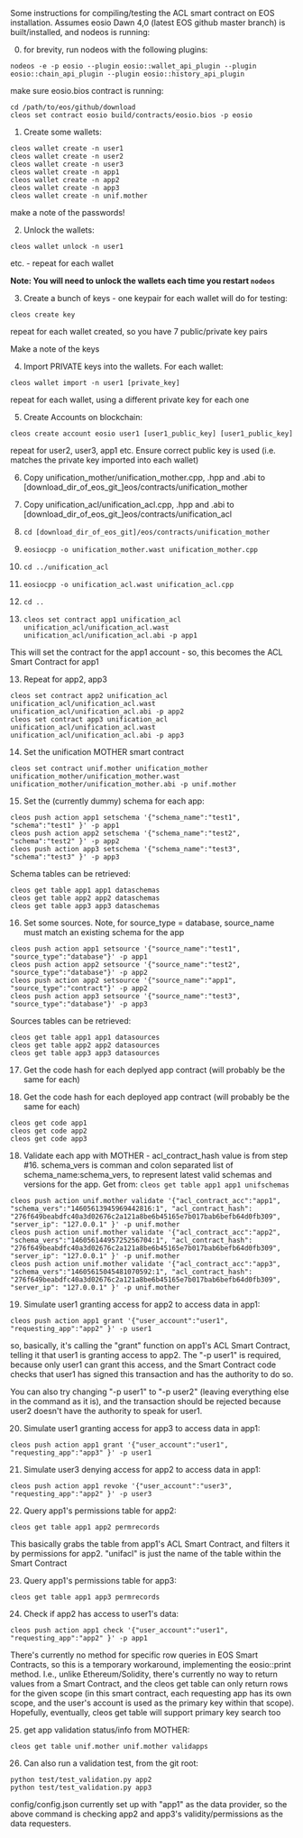 Some instructions for compiling/testing the ACL smart contract on EOS installation. Assumes eosio Dawn 4,0 (latest EOS github master branch) is built/installed, and nodeos is running:

0) for brevity, run nodeos with the following plugins:
```
nodeos -e -p eosio --plugin eosio::wallet_api_plugin --plugin eosio::chain_api_plugin --plugin eosio::history_api_plugin
```

make sure eosio.bios contract is running:

```
cd /path/to/eos/github/download
cleos set contract eosio build/contracts/eosio.bios -p eosio
```

1) Create some wallets:
```
cleos wallet create -n user1
cleos wallet create -n user2
cleos wallet create -n user3
cleos wallet create -n app1
cleos wallet create -n app2
cleos wallet create -n app3
cleos wallet create -n unif.mother
```

make a note of the passwords!

2) Unlock the wallets:

```
cleos wallet unlock -n user1
```
etc. - repeat for each wallet

__Note: You will need to unlock the wallets each time you restart `nodeos`__

3) Create a bunch of keys - one keypair for each wallet will do for testing:
```
cleos create key
```

repeat for each wallet created, so you have 7 public/private key pairs

Make a note of the keys

4) Import PRIVATE keys into the wallets. For each wallet:

```
cleos wallet import -n user1 [private_key]
```

repeat for each wallet, using a different private key for each one

5) Create Accounts on blockchain:
```
cleos create account eosio user1 [user1_public_key] [user1_public_key]
```

repeat for user2, user3, app1 etc. Ensure correct public key is used (i.e. matches the private key imported into each wallet)

6) Copy unification_mother/unification_mother.cpp, .hpp and .abi to [download_dir_of_eos_git_]eos/contracts/unification_mother

7) Copy unification_acl/unification_acl.cpp, .hpp and .abi to [download_dir_of_eos_git_]eos/contracts/unification_acl

7) `cd [download_dir_of_eos_git]/eos/contracts/unification_mother`

8) `eosiocpp -o unification_mother.wast unification_mother.cpp`

9) `cd ../unification_acl`

10) `eosiocpp -o unification_acl.wast unification_acl.cpp`

11) `cd ..`

12) `cleos set contract app1 unification_acl unification_acl/unification_acl.wast unification_acl/unification_acl.abi -p app1`

This will set the contract for the app1 account - so, this becomes the ACL Smart Contract for app1

13) Repeat for app2, app3
```
cleos set contract app2 unification_acl unification_acl/unification_acl.wast unification_acl/unification_acl.abi -p app2
cleos set contract app3 unification_acl unification_acl/unification_acl.wast unification_acl/unification_acl.abi -p app3
```

14) Set the unification MOTHER smart contract
```
cleos set contract unif.mother unification_mother unification_mother/unification_mother.wast unification_mother/unification_mother.abi -p unif.mother
```

15) Set the (currently dummy) schema for each app:
```
cleos push action app1 setschema '{"schema_name":"test1", "schema":"test1" }' -p app1
cleos push action app2 setschema '{"schema_name":"test2", "schema":"test2" }' -p app2
cleos push action app3 setschema '{"schema_name":"test3", "schema":"test3" }' -p app3
```

Schema tables can be retrieved:

```
cleos get table app1 app1 dataschemas
cleos get table app2 app2 dataschemas
cleos get table app3 app3 dataschemas
```

16) Set some sources. Note, for source_type = database, source_name must match an existing schema for the app
```
cleos push action app1 setsource '{"source_name":"test1", "source_type":"database"}' -p app1
cleos push action app2 setsource '{"source_name":"test2", "source_type":"database"}' -p app2
cleos push action app2 setsource '{"source_name":"app1", "source_type":"contract"}' -p app2
cleos push action app3 setsource '{"source_name":"test3", "source_type":"database"}' -p app3
```

Sources tables can be retrieved:

```
cleos get table app1 app1 datasources
cleos get table app2 app2 datasources
cleos get table app3 app3 datasources
```

17) Get the code hash for each deplyed app contract (will probably be the same for each)

16) Get the code hash for each deployed app contract (will probably be the same for each)

```
cleos get code app1
cleos get code app2
cleos get code app3
```

18) Validate each app with MOTHER - acl_contract_hash value is from step #16. schema_vers is comman and colon separated list of schema_name:schema_vers, to represent latest valid schemas and versions for the app. Get from: `cleos get table app1 app1 unifschemas`

```
cleos push action unif.mother validate '{"acl_contract_acc":"app1", "schema_vers":"14605613945969442816:1", "acl_contract_hash": "276f649beabdfc40a3d02676c2a121a8be6b45165e7b017bab6befb64d0fb309", "server_ip": "127.0.0.1" }' -p unif.mother
cleos push action unif.mother validate '{"acl_contract_acc":"app2", "schema_vers":"14605614495725256704:1", "acl_contract_hash": "276f649beabdfc40a3d02676c2a121a8be6b45165e7b017bab6befb64d0fb309", "server_ip": "127.0.0.1" }' -p unif.mother
cleos push action unif.mother validate '{"acl_contract_acc":"app3", "schema_vers":"14605615045481070592:1", "acl_contract_hash": "276f649beabdfc40a3d02676c2a121a8be6b45165e7b017bab6befb64d0fb309", "server_ip": "127.0.0.1" }' -p unif.mother
```

19) Simulate user1 granting access for app2 to access data in app1:
```
cleos push action app1 grant '{"user_account":"user1", "requesting_app":"app2" }' -p user1
```

so, basically, it's calling the "grant" function on app1's ACL Smart Contract, telling it that user1 is granting access to app2. The "-p user1" is required, because only user1 can grant this access, and the Smart Contract code checks that user1 has signed this transaction and has the authority to do so.

You can also try changing "-p user1" to "-p user2" (leaving everything else in the command as it is), and the transaction should be rejected because user2 doesn't have the authority to speak for user1.

20) Simulate user1 granting access for app3 to access data in app1:
```
cleos push action app1 grant '{"user_account":"user1", "requesting_app":"app3" }' -p user1
```

21) Simulate user3 denying access for app2 to access data in app1:
```
cleos push action app1 revoke '{"user_account":"user3", "requesting_app":"app2" }' -p user3
```

22) Query app1's permissions table for app2:
```
cleos get table app1 app2 permrecords
```

This basically grabs the table from app1's ACL Smart Contract, and filters it by permissions for app2. "unifacl" is just the name of the table within the Smart Contract

23) Query app1's permissions table for app3:
```
cleos get table app1 app3 permrecords
```
24) Check if app2 has access to user1's data:
```
cleos push action app1 check '{"user_account":"user1", "requesting_app":"app2" }' -p app1
```
There's currently no method for specific row queries in EOS Smart Contracts, so this is a temporary workaround, implementing the eosio::print method. I.e., unlike Ethereum/Solidity, there's currently no way to return values from a Smart Contract, and the cleos get table can only return rows for the given scope (in this smart contract, each requesting app has its own scope, and the user's account is used as the primary key within that scope). Hopefully, eventually, cleos get table will support primary key search too

25) get app validation status/info from MOTHER:
```
cleos get table unif.mother unif.mother validapps
```
26) Can also run a validation test, from the git root:
```
python test/test_validation.py app2
python test/test_validation.py app3
```

config/config.json currently set up with "app1" as the data provider, so the above command is checking app2 and app3's validity/permissions as the data requesters.
